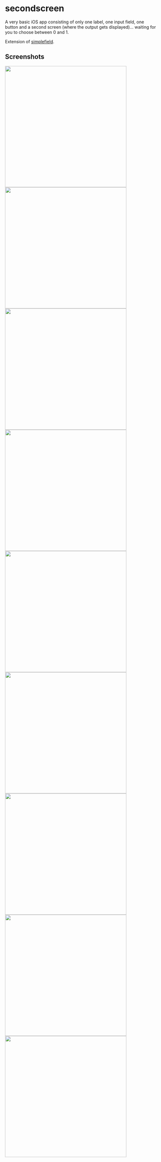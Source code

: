 # secondscreen

A very basic iOS app consisting of only one label, one input field, one button and a second screen (where the output gets displayed)... waiting for you to choose between 0 and 1.

Extension of [simplefield](../simplefield/).

## Screenshots

<img src="screenshots/secondscreen_demo_01.png" width="400"><br>
<img src="screenshots/secondscreen_demo_02.png" width="400">
<img src="screenshots/secondscreen_demo_03.png" width="400">
<img src="screenshots/secondscreen_demo_04.png" width="400">
<img src="screenshots/secondscreen_demo_05.png" width="400">
<img src="screenshots/secondscreen_demo_06.png" width="400">
<img src="screenshots/secondscreen_demo_07.png" width="400">
<img src="screenshots/secondscreen_demo_08.png" width="400">
<img src="screenshots/secondscreen_demo_09.png" width="400">
